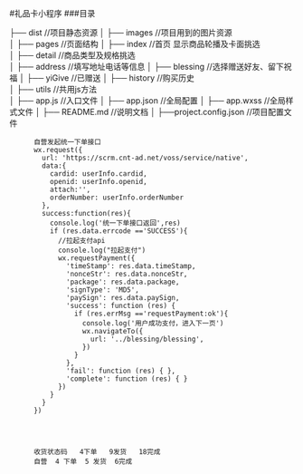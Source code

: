 #礼品卡小程序
###目录

├── dist                                //项目静态资源
│
├── images                              //项目用到的图片资源                                   
│
├── pages                               //页面结构
│   ├── index                           //首页 显示商品轮播及卡面挑选   
│   ├── detail                           //商品类型及规格挑选      
│   ├── address                          //填写地址电话等信息
│   ├── blessing                         //选择赠送好友、留下祝福
│   ├── yiGive                           //已赠送
│   ├── history                          //购买历史                                             
│
├── utils                                //共用js方法      
│
├── app.js                               //入口文件
│
├── app.json                             //全局配置
│
├── app.wxss                             //全局样式文件
│
├── README.md                             //说明文档
│
├──project.config.json                    //项目配置文件


          自营发起统一下单接口
          wx.request({
            url: 'https://scrm.cnt-ad.net/voss/service/native',
            data:{
              cardid: userInfo.cardid,
              openid: userInfo.openid,
              attach:'',
              orderNumber: userInfo.orderNumber
            },
            success:function(res){
              console.log('统一下单接口返回',res)
              if (res.data.errcode =='SUCCESS'){
                //拉起支付api
                console.log("拉起支付")
                wx.requestPayment({
                  'timeStamp': res.data.timeStamp,
                  'nonceStr': res.data.nonceStr,
                  'package': res.data.package,
                  'signType': 'MD5',
                  'paySign': res.data.paySign,
                  'success': function (res) {
                    if (res.errMsg =='requestPayment:ok'){
                      console.log('用户成功支付，进入下一页')
                      wx.navigateTo({
                        url: '../blessing/blessing',
                      })
                    }               
                  },
                  'fail': function (res) { },
                  'complete': function (res) { }
                })
              }
            }
          })




          收货状态码   4下单   9发货   18完成
          自营  4 下单  5 发货  6完成